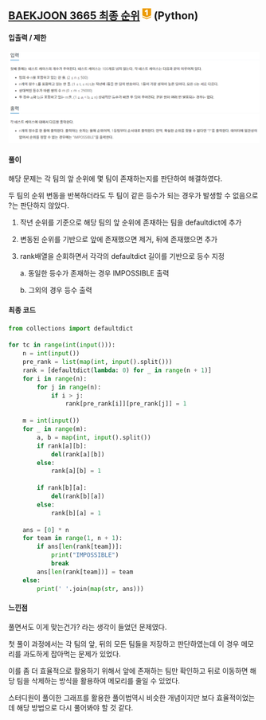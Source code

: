## [BAEKJOON 3665 최종 순위](https://www.acmicpc.net/problem/3665) ![g1](readme.assets/g1.png) (Python)

#### 입출력 / 제한

 ![입출력](readme.assets/입출력.PNG)



#### 풀이

해당 문제는 각 팀의 앞 순위에 몇 팀이 존재하는지를 판단하여 해결하였다.

두 팀의 순위 변동을 반복하더라도 두 팀이 같은 등수가 되는 경우가 발생할 수 없음으로 ?는 판단하지 않았다.

1. 작년 순위를 기준으로 해당 팀의 앞 순위에 존재하는 팀을 defaultdict에 추가

2. 변동된 순위를 기반으로 앞에 존재했으면 제거, 뒤에 존재했으면 추가

3. rank배열을 순회하면서 각각의 defaultdict 길이를 기반으로 등수 지정

    a. 동일한 등수가 존재하는 경우 IMPOSSIBLE 출력

    b. 그외의 경우 등수 출력


#### 최종 코드

```python
from collections import defaultdict

for tc in range(int(input())):
    n = int(input())
    pre_rank = list(map(int, input().split()))
    rank = [defaultdict(lambda: 0) for _ in range(n + 1)]
    for i in range(n):
        for j in range(n):
            if i > j:
                rank[pre_rank[i]][pre_rank[j]] = 1

    m = int(input())
    for _ in range(m):
        a, b = map(int, input().split())
        if rank[a][b]:
            del(rank[a][b])
        else:
            rank[a][b] = 1

        if rank[b][a]:
            del(rank[b][a])
        else:
            rank[b][a] = 1

    ans = [0] * n
    for team in range(1, n + 1):
        if ans[len(rank[team])]:
            print("IMPOSSIBLE")
            break
        ans[len(rank[team])] = team
    else:
        print(' '.join(map(str, ans)))

```



#### 느낀점

풀면서도 이게 맞는건가? 라는 생각이 들었던 문제였다.

첫 풀이 과정에서는 각 팀의 앞, 뒤의 모든 팀들을 저장하고 판단하였는데 이 경우 메모리를 과도하게 잡아먹는 문제가 있었다.

이를 좀 더 효율적으로 활용하기 위해서 앞에 존재하는 팀만 확인하고 뒤로 이동하면 해당 팀을 삭제하는 방식을 활용하여 메모리를 줄일 수 있었다.

스터디원이 풀이한 그래프를 활용한 풀이법역시 비슷한 개념이지만 보다 효율적이었는데 해당 방법으로 다시 풀어봐야 할 것 같다.
